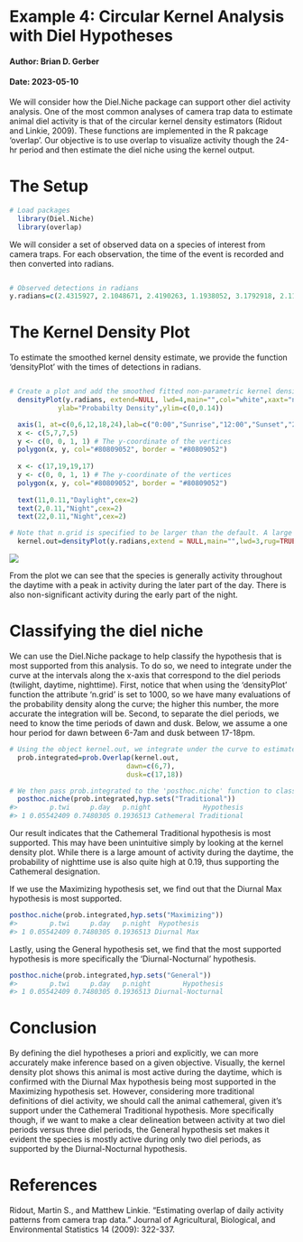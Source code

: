 # Example 4: Circular Kernel Analysis with Diel Hypotheses

#### Author: Brian D. Gerber

#### Date: 2023-05-10

We will consider how the Diel.Niche package can support other diel
activity analysis. One of the most common analyses of camera trap data
to estimate animal diel activity is that of the circular kernel density
estimators (Ridout and Linkie, 2009). These functions are implemented in
the R pakcage ‘overlap’. Our objective is to use overlap to visualize
activity though the 24-hr period and then estimate the diel niche using
the kernel output.

# The Setup

``` r
# Load packages
  library(Diel.Niche)
  library(overlap)
```

We will consider a set of observed data on a species of interest from
camera traps. For each observation, the time of the event is recorded
and then converted into radians.

``` r

# Observed detections in radians
y.radians=c(2.4315927, 2.1048671, 2.4190263, 1.1938052, 3.1792918, 2.1111503, 3.2861059, 3.9269908, 5.1836279, 4.1531855, 4.2223005, 5.3721234, 3.9835395, 3.6191147, 3.3363714, 5.2464597, 2.9719467, 3.4494687, 5.3092916, 3.9332740,  6.0004420, 3.8327430, 2.2179644, 4.1783182, 2.8148670, 2.4755750, 3.9144244, 2.0420352, 0.2513274, 1.5393804, 4.0212386, 3.8201767, 3.8264599, 4.2662828, 3.6316811, 3.5876988, 1.9540706, 3.8453094, 2.9593803, 2.7017697)
```

# The Kernel Density Plot

To estimate the smoothed kernel density estimate, we provide the
function ‘densityPlot’ with the times of detections in radians.

``` r

# Create a plot and add the smoothed fitted non-parametric kernel density estimate
  densityPlot(y.radians, extend=NULL, lwd=4,main="",col="white",xaxt="none",
            ylab="Probabilty Density",ylim=c(0,0.14))

  axis(1, at=c(0,6,12,18,24),lab=c("0:00","Sunrise","12:00","Sunset","24:00"))
  x <- c(5,7,7,5)
  y <- c(0, 0, 1, 1) # The y-coordinate of the vertices
  polygon(x, y, col="#80809052", border = "#80809052")
  
  x <- c(17,19,19,17)
  y <- c(0, 0, 1, 1) # The y-coordinate of the vertices
  polygon(x, y, col="#80809052", border = "#80809052")
  
  text(11,0.11,"Daylight",cex=2)
  text(2,0.11,"Night",cex=2)
  text(22,0.11,"Night",cex=2)

# Note that n.grid is specified to be larger than the default. A large number of density values are needed below when using the 'prob.Overlap' function.  
  kernel.out=densityPlot(y.radians,extend = NULL,main="",lwd=3,rug=TRUE,add=TRUE,n.grid=1000)
```

![](C:\Users\bgerber\GOOGLE~1\GITHUB\DIEL~1.NIC\GITHUB~1\EXAMPL~2/figure-markdown_github/kernel-1.png)

From the plot we can see that the species is generally activity
throughout the daytime with a peak in activity during the later part of
the day. There is also non-significant activity during the early part of
the night.

# Classifying the diel niche

We can use the Diel.Niche package to help classify the hypothesis that
is most supported from this analysis. To do so, we need to integrate
under the curve at the intervals along the x-axis that correspond to the
diel periods (twilight, daytime, nighttime). First, notice that when
using the ‘densityPlot’ function the attribute ‘n.grid’ is set to 1000,
so we have many evaluations of the probability density along the curve;
the higher this number, the more accurate the integration will be.
Second, to separate the diel periods, we need to know the time periods
of dawn and dusk. Below, we assume a one hour period for dawn between
6-7am and dusk between 17-18pm.

``` r
# Using the object kernel.out, we integrate under the curve to estimate the three probabilities
  prob.integrated=prob.Overlap(kernel.out,
                             dawn=c(6,7),
                             dusk=c(17,18))

# We then pass prob.integrated to the 'posthoc.niche' function to classify the hypothesis that is most supported under the Traditional hypothesis set
  posthoc.niche(prob.integrated,hyp.sets("Traditional"))
#>        p.twi     p.day   p.night             Hypothesis
#> 1 0.05542409 0.7480305 0.1936513 Cathemeral Traditional
```

Our result indicates that the Cathemeral Traditional hypothesis is most
supported. This may have been unintuitive simply by looking at the
kernel density plot. While there is a large amount of activity during
the daytime, the probability of nighttime use is also quite high at
0.19, thus supporting the Cathemeral designation.

If we use the Maximizing hypothesis set, we find out that the Diurnal
Max hypothesis is most supported.

``` r
posthoc.niche(prob.integrated,hyp.sets("Maximizing"))
#>        p.twi     p.day   p.night  Hypothesis
#> 1 0.05542409 0.7480305 0.1936513 Diurnal Max
```

Lastly, using the General hypothesis set, we find that the most
supported hypothesis is more specifically the ‘Diurnal-Nocturnal’
hypothesis.

``` r
posthoc.niche(prob.integrated,hyp.sets("General"))
#>        p.twi     p.day   p.night        Hypothesis
#> 1 0.05542409 0.7480305 0.1936513 Diurnal-Nocturnal
```

# Conclusion

By defining the diel hypotheses a priori and explicitly, we can more
accurately make inference based on a given objective. Visually, the
kernel density plot shows this animal is most active during the daytime,
which is confirmed with the Diurnal Max hypothesis being most supported
in the Maximizing hypothesis set. However, considering more traditional
definitions of diel activity, we should call the animal cathemeral,
given it’s support under the Cathemeral Traditional hypothesis. More
specifically though, if we want to make a clear delineation between
activity at two diel periods versus three diel periods, the General
hypothesis set makes it evident the species is mostly active during only
two diel periods, as supported by the Diurnal-Nocturnal hypothesis.

# References

Ridout, Martin S., and Matthew Linkie. “Estimating overlap of daily
activity patterns from camera trap data.” Journal of Agricultural,
Biological, and Environmental Statistics 14 (2009): 322-337.
